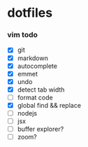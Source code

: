 # dotfiles

### vim todo
- [x] git
- [x] markdown
- [x] autocomplete
- [x] emmet
- [x] undo
- [x] detect tab width
- [ ] format code
- [x] global find && replace
- [ ] nodejs
- [ ] jsx
- [ ] buffer explorer?
- [ ] zoom?
